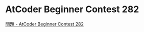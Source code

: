 AtCoder Beginner Contest 282
===

[問題 - AtCoder Beginner Contest 282](https://atcoder.jp/contests/abc282/tasks)
